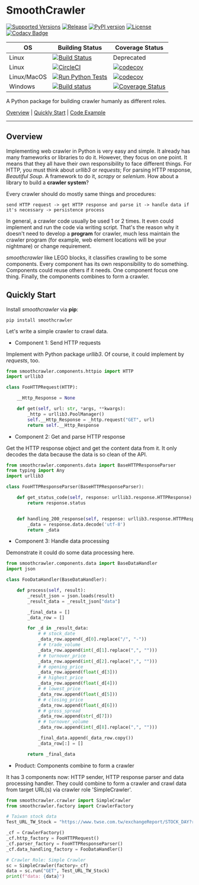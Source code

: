 # SmoothCrawler

[![Supported Versions](https://img.shields.io/pypi/pyversions/smoothcrawler.svg?logo=python&logoColor=FBE072)](https://pypi.org/project/smoothcrawler)
[![Release](https://img.shields.io/github/release/Chisanan232/smoothcrawler.svg?label=Release&sort=semver)](https://github.com/Chisanan232/smoothcrawler/releases)
[![PyPI version](https://badge.fury.io/py/SmoothCrawler.svg)](https://badge.fury.io/py/SmoothCrawler)
[![License](https://img.shields.io/badge/License-Apache%202.0-blue.svg)](https://opensource.org/licenses/Apache-2.0)
[![Codacy Badge](https://app.codacy.com/project/badge/Grade/cf25e1acc34a4c44b6b1ac7084cfe7c5)](https://www.codacy.com/gh/Chisanan232/smoothcrawler/dashboard?utm_source=github.com&amp;utm_medium=referral&amp;utm_content=Chisanan232/smoothcrawler&amp;utm_campaign=Badge_Grade)

| OS | Building Status | Coverage Status |
|------------|------------|--------|
| Linux |[![Build Status](https://app.travis-ci.com/Chisanan232/smoothcrawler.svg?branch=master)](https://app.travis-ci.com/Chisanan232/smoothcrawler)|Deprecated|
| Linux |[![CircleCI](https://circleci.com/gh/Chisanan232/smoothcrawler.svg?style=shield)](https://app.circleci.com/pipelines/github/Chisanan232/smoothcrawler)|[![codecov](https://codecov.io/gh/Chisanan232/smoothcrawler/branch/master/graph/badge.svg?token=BTYTU20FBT)](https://codecov.io/gh/Chisanan232/smoothcrawler)|
| Linux/MacOS |[![Run Python Tests](https://github.com/Chisanan232/smoothcrawler/actions/workflows/ci.yml/badge.svg)](https://github.com/Chisanan232/smoothcrawler/actions/workflows/ci.yml)|[![codecov](https://codecov.io/gh/Chisanan232/smoothcrawler/branch/master/graph/badge.svg?token=BTYTU20FBT)](https://codecov.io/gh/Chisanan232/smoothcrawler)|
| Windows |[![Build status](https://ci.appveyor.com/api/projects/status/1eri78jtxvu5r0q2?svg=true)](https://ci.appveyor.com/project/Chisanan232/smoothcrawler)|[![Coverage Status](https://coveralls.io/repos/github/Chisanan232/smoothcrawler/badge.svg?branch=master)](https://coveralls.io/github/Chisanan232/smoothcrawler?branch=master)|

A Python package for building crawler humanly as different roles.

[Overview](#overview) | [Quickly Start](#quickly-start) | [Code Example](https://github.com/Chisanan232/smoothcrawler/tree/master/example)
<hr>


## Overview

Implementing web crawler in Python is very easy and simple. It already has many frameworks or libraries to do it.
However, they focus on one point. It means that they all have their own responsibility to face different things.
For HTTP, you must think about *urllib3* or *requests*; For parsing HTTP response, *Beautiful Soup*. A framework to do it, *scrapy* or *selenium*.
How about a library to build a **crawler system**?

Every crawler should do mostly same things and procedures:

    send HTTP request -> get HTTP response and parse it -> handle data if it's necessary -> persistence process

In general, a crawler code usually be used 1 or 2 times. It even could implement and run the code via writing script. 
That's the reason why it doesn't need to develop a **program** for crawler, much less maintain the crawler program (for example, web element locations will be your nightmare) or change requirement.

_smoothcrawler_ like LEGO blocks, it classifies crawling to be some components. Every component has its own responsibility to do something. 
Components could reuse others if it needs. One component focus one thing. Finally, the components combines to form a crawler.


## Quickly Start

Install _smoothcrawler_ via **pip**:

    pip install smoothcrawler

Let's write a simple crawler to crawl data.

* Component 1: Send HTTP requests

Implement with Python package _urllib3_. Of course, it could implement by _requests_, too.

```python
from smoothcrawler.components.httpio import HTTP
import urllib3

class FooHTTPRequest(HTTP):

    __Http_Response = None

    def get(self, url: str, *args, **kwargs):
        _http = urllib3.PoolManager()
        self.__Http_Response = _http.request("GET", url)
        return self.__Http_Response
```

* Component 2: Get and parse HTTP response

Get the HTTP response object and get the content data from it. It only decodes the data because the data is so clean of the API.

```python
from smoothcrawler.components.data import BaseHTTPResponseParser
from typing import Any
import urllib3

class FooHTTPResponseParser(BaseHTTPResponseParser):

    def get_status_code(self, response: urllib3.response.HTTPResponse) -> int:
        return response.status


    def handling_200_response(self, response: urllib3.response.HTTPResponse) -> Any:
        _data = response.data.decode('utf-8')
        return _data
```

* Component 3: Handle data processing

Demonstrate it could do some data processing here.

```python
from smoothcrawler.components.data import BaseDataHandler
import json

class FooDataHandler(BaseDataHandler):

    def process(self, result):
        _result_json = json.loads(result)
        _result_data = _result_json["data"]

        _final_data = []
        _data_row = []

        for _d in _result_data:
            # # stock_date
            _data_row.append(_d[0].replace("/", "-"))
            # # trade_volume
            _data_row.append(int(_d[1].replace(",", "")))
            # # turnover_price
            _data_row.append(int(_d[2].replace(",", "")))
            # # opening_price
            _data_row.append(float(_d[3]))
            # # highest_price
            _data_row.append(float(_d[4]))
            # # lowest_price
            _data_row.append(float(_d[5]))
            # # closing_price
            _data_row.append(float(_d[6]))
            # # gross_spread
            _data_row.append(str(_d[7]))
            # # turnover_volume
            _data_row.append(int(_d[8].replace(",", "")))

            _final_data.append(_data_row.copy())
            _data_row[:] = []

        return _final_data
```

* Product: Components combine to form a  crawler

It has 3 components now: HTTP sender, HTTP response parser and data processing handler.
They could combine to form a crawler and crawl data from target URL(s) via crawler role 'SimpleCrawler'.

```python
from smoothcrawler.crawler import SimpleCrawler
from smoothcrawler.factory import CrawlerFactory

# Taiwan stock data
Test_URL_TW_Stock = "https://www.twse.com.tw/exchangeReport/STOCK_DAY?response=json&date=20210801&stockNo=2330"

_cf = CrawlerFactory()
_cf.http_factory = FooHTTPRequest()
_cf.parser_factory = FooHTTPResponseParser()
_cf.data_handling_factory = FooDataHandler()

# Crawler Role: Simple Crawler
sc = SimpleCrawler(factory=_cf)
data = sc.run("GET", Test_URL_TW_Stock)
print(f"data: {data}")
```

